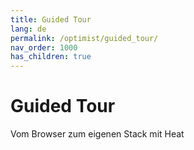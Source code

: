 ```yaml
---
title: Guided Tour
lang: de
permalink: /optimist/guided_tour/
nav_order: 1000
has_children: true
---
```


# Guided Tour

Vom Browser zum eigenen Stack mit Heat
